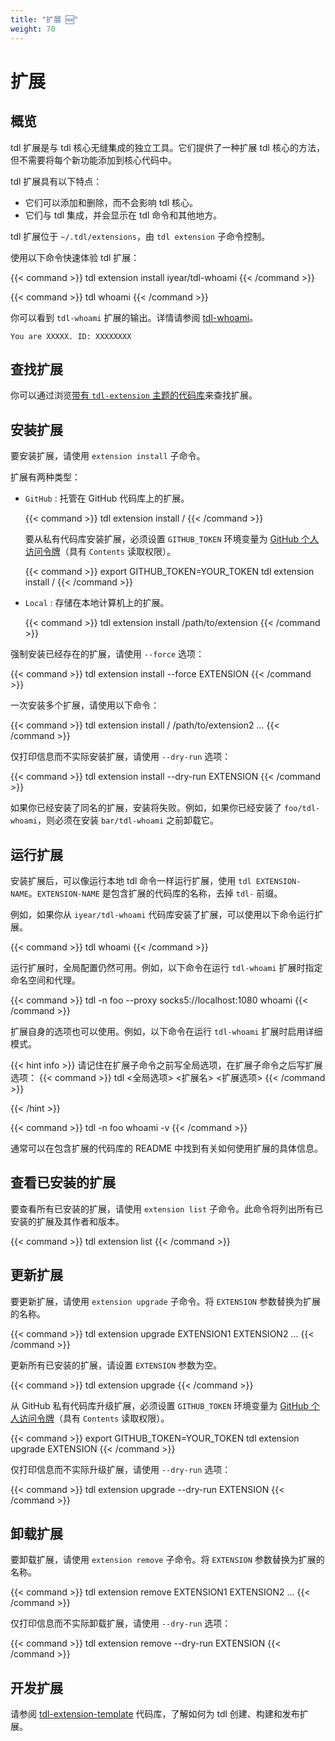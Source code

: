 ```yaml
---
title: "扩展 🆕"
weight: 70
---
```


# 扩展

## 概览

tdl 扩展是与 tdl 核心无缝集成的独立工具。它们提供了一种扩展 tdl 核心的方法，但不需要将每个新功能添加到核心代码中。

tdl 扩展具有以下特点：

- 它们可以添加和删除，而不会影响 tdl 核心。
- 它们与 tdl 集成，并会显示在 tdl 命令和其他地方。

tdl 扩展位于 `~/.tdl/extensions`，由 `tdl extension` 子命令控制。

使用以下命令快速体验 tdl 扩展：

{{< command >}}
tdl extension install iyear/tdl-whoami
{{< /command >}}

{{< command >}}
tdl whoami
{{< /command >}}

你可以看到 `tdl-whoami` 扩展的输出。详情请参阅 [tdl-whoami](https://github.com/iyear/tdl-whoami)。
```
You are XXXXX. ID: XXXXXXXX
```

## 查找扩展

你可以通过浏览[带有 `tdl-extension` 主题的代码库](https://github.com/topics/tdl-extension)来查找扩展。

## 安装扩展

要安装扩展，请使用 `extension install` 子命令。

扩展有两种类型：

- `GitHub` : 托管在 GitHub 代码库上的扩展。

    {{< command >}}
    tdl extension install <owner>/<repo>
    {{< /command >}}

    要从私有代码库安装扩展，必须设置 `GITHUB_TOKEN` 环境变量为 [GitHub 个人访问令牌](https://github.com/settings/personal-access-tokens/new)（具有 `Contents` 读取权限）。

    {{< command >}}
    export GITHUB_TOKEN=YOUR_TOKEN
    tdl extension install <owner>/<private-repo>
    {{< /command >}}

- `Local` : 存储在本地计算机上的扩展。

    {{< command >}}
    tdl extension install /path/to/extension
    {{< /command >}}

强制安装已经存在的扩展，请使用 `--force` 选项：

{{< command >}}
tdl extension install --force EXTENSION
{{< /command >}}

一次安装多个扩展，请使用以下命令：

{{< command >}}
tdl extension install <owner>/<repo1> /path/to/extension2 ...
{{< /command >}}

仅打印信息而不实际安装扩展，请使用 `--dry-run` 选项：

{{< command >}}
tdl extension install --dry-run EXTENSION
{{< /command >}}

如果你已经安装了同名的扩展，安装将失败。例如，如果你已经安装了 `foo/tdl-whoami`，则必须在安装 `bar/tdl-whoami` 之前卸载它。

## 运行扩展

安装扩展后，可以像运行本地 tdl 命令一样运行扩展，使用 `tdl EXTENSION-NAME`。`EXTENSION-NAME` 是包含扩展的代码库的名称，去掉 `tdl-` 前缀。

例如，如果你从 `iyear/tdl-whoami` 代码库安装了扩展，可以使用以下命令运行扩展。

{{< command >}}
tdl whoami
{{< /command >}}

运行扩展时，全局配置仍然可用。例如，以下命令在运行 `tdl-whoami` 扩展时指定命名空间和代理。

{{< command >}}
tdl -n foo --proxy socks5://localhost:1080 whoami
{{< /command >}}

扩展自身的选项也可以使用。例如，以下命令在运行 `tdl-whoami` 扩展时启用详细模式。

{{< hint info >}}
请记住在扩展子命令之前写全局选项，在扩展子命令之后写扩展选项：
{{< command >}}
tdl <全局选项> <扩展名> <扩展选项>
{{< /command >}}

{{< /hint >}}

{{< command >}}
tdl -n foo whoami -v
{{< /command >}}

通常可以在包含扩展的代码库的 README 中找到有关如何使用扩展的具体信息。

## 查看已安装的扩展

要查看所有已安装的扩展，请使用 `extension list` 子命令。此命令将列出所有已安装的扩展及其作者和版本。

{{< command >}}
tdl extension list
{{< /command >}}

## 更新扩展

要更新扩展，请使用 `extension upgrade` 子命令。将 `EXTENSION` 参数替换为扩展的名称。

{{< command >}}
tdl extension upgrade EXTENSION1 EXTENSION2 ...
{{< /command >}}

更新所有已安装的扩展，请设置 `EXTENSION` 参数为空。

{{< command >}}
tdl extension upgrade
{{< /command >}}

从 GitHub 私有代码库升级扩展，必须设置 `GITHUB_TOKEN` 环境变量为 [GitHub 个人访问令牌](https://github.com/settings/personal-access-tokens/new)（具有 `Contents` 读取权限）。

{{< command >}}
export GITHUB_TOKEN=YOUR_TOKEN
tdl extension upgrade EXTENSION
{{< /command >}}

仅打印信息而不实际升级扩展，请使用 `--dry-run` 选项：

{{< command >}}
tdl extension upgrade --dry-run EXTENSION
{{< /command >}}

## 卸载扩展

要卸载扩展，请使用 `extension remove` 子命令。将 `EXTENSION` 参数替换为扩展的名称。

{{< command >}}
tdl extension remove EXTENSION1 EXTENSION2 ...
{{< /command >}}

仅打印信息而不实际卸载扩展，请使用 `--dry-run` 选项：

{{< command >}}
tdl extension remove --dry-run EXTENSION
{{< /command >}}

## 开发扩展

请参阅 [tdl-extension-template](https://github.com/iyear/tdl-extension-template) 代码库，了解如何为 tdl 创建、构建和发布扩展。
